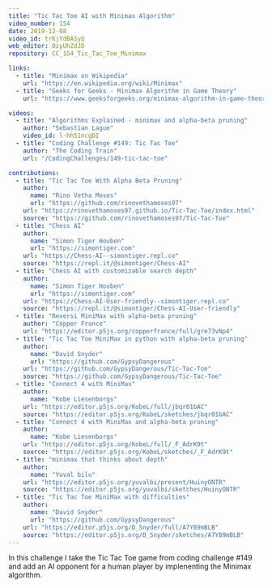 ```yaml
---
title: "Tic Tac Toe AI with Minimax Algorithm"
video_number: 154
date: 2019-12-08
video_id: trKjYdBASyQ
web_editor: 0zyUhZdJD
repository: CC_154_Tic_Tac_Toe_Minimax

links:
  - title: "Minimax on Wikipedia"
    url: "https://en.wikipedia.org/wiki/Minimax"
  - title: "Geeks for Geeks - Minimax Algorithm in Game Theory"
    url: "https://www.geeksforgeeks.org/minimax-algorithm-in-game-theory-set-1-introduction/"

videos:
  - title: "Algorithms Explained - minimax and alpha-beta pruning"
    author: "Sebastian Lague"
    video_id: l-hh51ncgDI
  - title: "Coding Challenge #149: Tic Tac Toe"
    author: "The Coding Train"
    url: "/CodingChallenges/149-tic-tac-toe"

contributions:
  - title: "Tic Tac Toe With Alpha Beta Pruning"
    author:
      name: "Rino Vetha Moses"
      url: "https://github.com/rinovethamoses97"
    url: "https://rinovethamoses97.github.io/Tic-Tac-Toe/index.html"
    source: "https://github.com/rinovethamoses97/Tic-Tac-Toe"
  - title: "Chess AI"
    author:
      name: "Simon Tiger Houben"
      url: "https://simontiger.com"
    url: "https://Chess-AI--simontiger.repl.co"
    source: "https://repl.it/@simontiger/Chess-AI"
  - title: "Chess AI with customizable search depth"
    author:
      name: "Simon Tiger Houben"
      url: "https://simontiger.com"
    url: "https://Chess-AI-User-friendly--simontiger.repl.co"
    source: "https://repl.it/@simontiger/Chess-AI-User-friendly"
  - title: "Reversi MiniMax with alpha-beta pruning"
    author: "Copper France"
    url: "https://editor.p5js.org/copperfrance/full/gre73vNp4"
  - title: "Tic Tac Toe MiniMax in python with alpha-beta pruning"
    author:
      name: "David Snyder"
      url: "https://github.com/GypsyDangerous"
    url: "https://github.com/GypsyDangerous/Tic-Tac-Toe"
    source: "https://github.com/GypsyDangerous/Tic-Tac-Toe"
  - title: "Connect 4 with MiniMax"
    author:
      name: "Kobe Liesenborgs"
    url: "https://editor.p5js.org/KobeL/full/jbqr01bAC"
    source: "https://editor.p5js.org/KobeL/sketches/jbqr01bAC"
  - title: "Connect 4 with MiniMax and alpha-beta pruning"
    author:
      name: "Kobe Liesenborgs"
    url: "https://editor.p5js.org/KobeL/full/_F_AdrK9t"
    source: "https://editor.p5js.org/KobeL/sketches/_F_AdrK9t"
  - title: "minimax that thinks about depth"
    author:
      name: "Yuval bilu"
    url: "https://editor.p5js.org/yuvalbi/present/HuinyONTR"
    source: "https://editor.p5js.org/yuvalbi/sketches/HuinyONTR"
  - title: "Tic Tac Toe MiniMax with difficulties"
    author:
      name: "David Snyder"
      url: "https://github.com/GypsyDangerous"
    url: "https://editor.p5js.org/D_Snyder/full/A7Y89mBLB"
    source: "https://editor.p5js.org/D_Snyder/sketches/A7Y89mBLB"
---
```


In this challenge I take the Tic Tac Toe game from coding challenge #149 and add an AI opponent for a human player by implenenting the Minimax algorithm.
